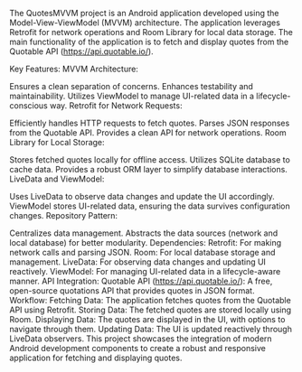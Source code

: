 The QuotesMVVM project is an Android application developed using the Model-View-ViewModel (MVVM) architecture. The application leverages Retrofit for network operations and Room Library for local data storage. The main functionality of the application is to fetch and display quotes from the Quotable API (https://api.quotable.io/).

Key Features:
MVVM Architecture:

Ensures a clean separation of concerns.
Enhances testability and maintainability.
Utilizes ViewModel to manage UI-related data in a lifecycle-conscious way.
Retrofit for Network Requests:

Efficiently handles HTTP requests to fetch quotes.
Parses JSON responses from the Quotable API.
Provides a clean API for network operations.
Room Library for Local Storage:

Stores fetched quotes locally for offline access.
Utilizes SQLite database to cache data.
Provides a robust ORM layer to simplify database interactions.
LiveData and ViewModel:

Uses LiveData to observe data changes and update the UI accordingly.
ViewModel stores UI-related data, ensuring the data survives configuration changes.
Repository Pattern:

Centralizes data management.
Abstracts the data sources (network and local database) for better modularity.
Dependencies:
Retrofit: For making network calls and parsing JSON.
Room: For local database storage and management.
LiveData: For observing data changes and updating UI reactively.
ViewModel: For managing UI-related data in a lifecycle-aware manner.
API Integration:
Quotable API (https://api.quotable.io/): A free, open-source quotations API that provides quotes in JSON format.
Workflow:
Fetching Data: The application fetches quotes from the Quotable API using Retrofit.
Storing Data: The fetched quotes are stored locally using Room.
Displaying Data: The quotes are displayed in the UI, with options to navigate through them.
Updating Data: The UI is updated reactively through LiveData observers.
This project showcases the integration of modern Android development components to create a robust and responsive application for fetching and displaying quotes.
